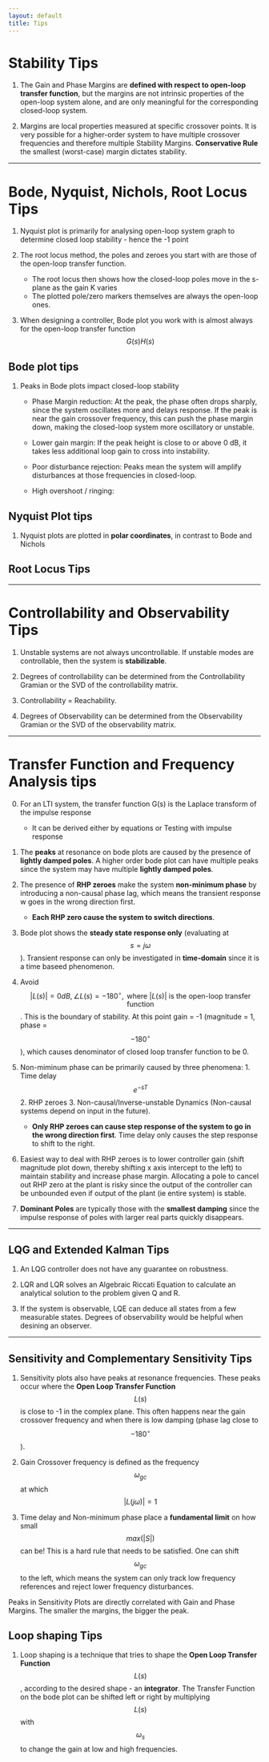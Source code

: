 ```yaml
---
layout: default
title: Tips
---
```


# Stability Tips
1. The Gain and Phase Margins are **defined with respect to open-loop transfer function**, but the margins are not intrinsic properties of the open-loop system alone, and are only meaningful for the corresponding closed-loop system.

2. Margins are local properties measured at specific crossover points. It is very possible for a higher-order system to have multiple crossover frequencies and therefore multiple Stability Margins. **Conservative Rule** the smallest (worst-case) margin dictates stability.

---


# Bode, Nyquist, Nichols, Root Locus Tips

1. Nyquist plot is primarily for analysing open-loop system graph to determine closed loop stability - hence the -1 point

2. The root locus method, the poles and zeroes you start with are those of the open-loop transfer function.

    - The root locus then shows how the closed-loop poles move in the s-plane as the gain K varies
    - The plotted pole/zero markers themselves are always the open-loop ones.

3. When designing a controller, Bode plot you work with is almost always for the open-loop transfer function $$G(s)H(s)$$


## Bode plot tips

1. Peaks in Bode plots impact closed-loop stability

    - Phase Margin reduction: At the peak, the phase often drops sharply, since the system oscillates more and delays response. If the peak is near the gain crossover frequency, this can push the phase margin down, making the closed-loop system more oscillatory or unstable.

    - Lower gain margin: If the peak height is close to or above 0 dB, it takes less additional loop gain to cross into instability.

    - Poor disturbance rejection: Peaks mean the system will amplify disturbances at those frequencies in closed-loop.

    - High overshoot / ringing: 

## Nyquist Plot tips

1. Nyquist plots are plotted in **polar coordinates**, in contrast to Bode and Nichols

## Root Locus Tips

---

# Controllability and Observability Tips

1. Unstable systems are not always uncontrollable. If unstable modes are controllable, then the system is **stabilizable**.

2. Degrees of controllability can be determined from the Controllability Gramian or the SVD of the controllability matrix.

3. Controllability = Reachability.

4. Degrees of Observability can be determined from the Observability Gramian or the SVD of the observability matrix.

---

# Transfer Function and Frequency Analysis tips

0. For an LTI system, the transfer function G(s) is the Laplace transform of the impulse response
    - It can be derived either by equations or Testing with impulse response


1. The **peaks** at resonance on bode plots are caused by the presence of **lightly damped poles**. A higher order bode plot can have multiple peaks since the system may have multiple **lightly damped poles**.

2. The presence of **RHP zeroes** make the system **non-minimum phase** by introducing a non-causal phase lag, which means the transient response w goes in the wrong direction first.
    - **Each RHP zero cause the system to switch directions**.

3. Bode plot shows the **steady state response only** (evaluating at $$s=j\omega$$). Transient response can only be investigated in **time-domain** since it is a time baseed phenomenon.

4. Avoid 
$$|L(s)| = 0 dB, \angle L(s) = -180^\circ, \text{ where } |L(s)| \text{ is the open-loop transfer function}$$. This is the boundary of stability. At this point gain = -1 (magnitude = 1, phase = $$-180^\circ$$), which causes denominator of closed loop transfer function to be 0.

5. Non-miminum phase can be primarily caused by three phenomena: 1. Time delay $$e^{-sT}$$ 2. RHP zeroes 3. Non-causal/Inverse-unstable Dynamics (Non-causal systems depend on input in the future). 
    - **Only RHP zeroes can cause step response of the system to go in the wrong direction first**. Time delay only causes the step response to shift to the right.

6. Easiest way to deal with RHP zeroes is to lower controller gain (shift magnitude plot down, thereby shifting x axis intercept to the left) to maintain stability and increase phase margin. Allocating a pole to cancel out RHP zero at the plant is risky since the output of the controller can be unbounded even if output of the plant (ie entire system) is stable.

7. **Dominant Poles** are typically those with the **smallest damping** since the impulse response of poles with larger real parts quickly disappears.

---

## LQG and Extended Kalman Tips

1. An LQG controller does not have any guarantee on robustness.

2. LQR and LQR solves an Algebraic Riccati Equation to calculate an analytical solution to the problem given Q and R.

3. If the system is observable, LQE can deduce all states from a few measurable states. Degrees of observability would be helpful when desining an observer. 

--- 

## Sensitivity and Complementary Sensitivity Tips

1. Sensitivity plots also have peaks at resonance frequencies. These peaks occur where the **Open Loop Transfer Function** $$L(s)$$ is close to -1 in the complex plane. This often happens near the gain crossover frequency and when there is low damping (phase lag close to $$-180^\circ$$).

2. Gain Crossover frequency is defined as the frequency 
$$\omega_{gc}$$ at which $$|L(j\omega)|=1$$

3. Time delay and Non-minimum phase place a **fundamental limit** on how small
$$ max(|S|)$$ can be! This is a hard rule that needs to be satisfied. One can shift $$\omega_{gc}$$ to the left, which means the system can only track low frequency references and reject lower frequency disturbances. 

Peaks in Sensitivity Plots are directly correlated with Gain and Phase Margins. The smaller the margins, the bigger the peak.

## Loop shaping Tips

1. Loop shaping is a technique that tries to shape the **Open Loop Transfer Function** $$L(s)$$, according to the desired shape - an **integrator**. The Transfer Function on the bode plot can be shifted left or right by multiplying $$L(s)$$ with $$\omega_{s}$$ to change the gain at low and high frequencies.